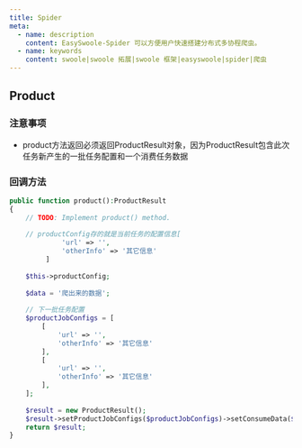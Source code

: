 ```yaml
---
title: Spider
meta:
  - name: description
    content: EasySwoole-Spider 可以方便用户快速搭建分布式多协程爬虫。
  - name: keywords
    content: swoole|swoole 拓展|swoole 框架|easyswoole|spider|爬虫
---
```


## Product

### 注意事项

- product方法返回必须返回ProductResult对象，因为ProductResult包含此次任务新产生的一批任务配置和一个消费任务数据


### 回调方法


````php
public function product():ProductResult
{
    // TODO: Implement product() method.
    
    // productConfig存的就是当前任务的配置信息[
             'url' => '',
             'otherInfo' => '其它信息'
         ]
      
    $this->productConfig;
    
    $data = '爬出来的数据';
    
    // 下一批任务配置
    $productJobConfigs = [
        [
            'url' => '',
            'otherInfo' => '其它信息'
        ],
        [
            'url' => '',
            'otherInfo' => '其它信息'
        ],
    ];
    
    $result = new ProductResult();
    $result->setProductJobConfigs($productJobConfigs)->setConsumeData($data);
    return $result;
}
````
